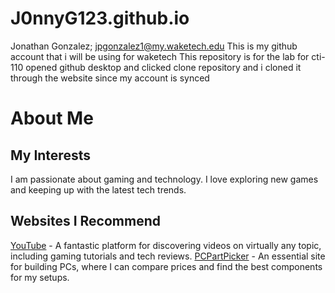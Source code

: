 # J0nnyG123.github.io
Jonathan Gonzalez; jpgonzalez1@my.waketech.edu
This is my github account that i will be using for waketech
This repository is for the lab for cti-110
opened github desktop and clicked clone repository and i cloned it through the website since my account is synced

# About Me
## My Interests
I am passionate about gaming and technology. I love exploring new games and keeping up with the latest tech trends.

## Websites I Recommend
[YouTube](www.youtube.com) - A fantastic platform for discovering videos on virtually any topic, including gaming tutorials and tech reviews.
[PCPartPicker](www.pcpartpicker.com) - An essential site for building PCs, where I can compare prices and find the best components for my setups.
